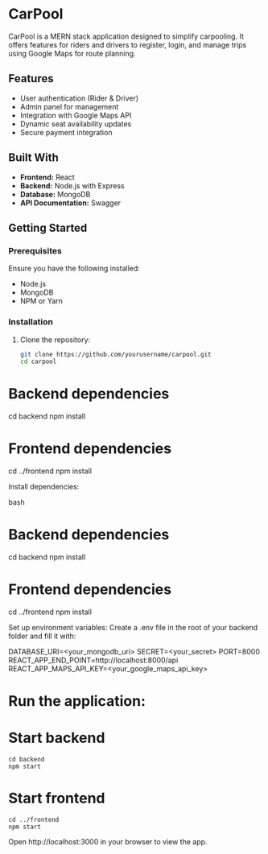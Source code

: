 # CarPool

CarPool is a MERN stack application designed to simplify carpooling. It offers features for riders and drivers to register, login, and manage trips using Google Maps for route planning.

## Features

- User authentication (Rider & Driver)
- Admin panel for management
- Integration with Google Maps API
- Dynamic seat availability updates
- Secure payment integration

## Built With

- **Frontend:** React
- **Backend:** Node.js with Express
- **Database:** MongoDB
- **API Documentation:** Swagger

## Getting Started

### Prerequisites

Ensure you have the following installed:
- Node.js
- MongoDB
- NPM or Yarn

### Installation

1. Clone the repository:
   ```bash
   git clone https://github.com/yourusername/carpool.git
   cd carpool


# Backend dependencies
cd backend
npm install

# Frontend dependencies
cd ../frontend
npm install


Install dependencies:

bash

# Backend dependencies
cd backend
npm install

# Frontend dependencies
cd ../frontend
npm install

Set up environment variables:
Create a .env file in the root of your backend folder and fill it with:

DATABASE_URI=<your_mongodb_uri>
SECRET=<your_secret>
PORT=8000
REACT_APP_END_POINT=http://localhost:8000/api
REACT_APP_MAPS_API_KEY=<your_google_maps_api_key>

# Run the application:


# Start backend
    cd backend
    npm start

#  Start frontend
    cd ../frontend
    npm start 
    
Open http://localhost:3000 in your browser to view the app.
